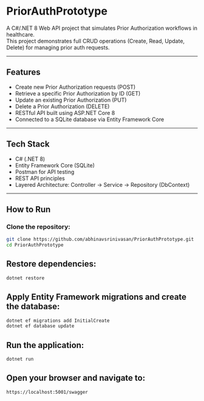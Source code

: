 # PriorAuthPrototype

A C#/.NET 8 Web API project that simulates Prior Authorization workflows in healthcare.  
This project demonstrates full CRUD operations (Create, Read, Update, Delete) for managing prior auth requests.

---

## Features
- Create new Prior Authorization requests (POST)
- Retrieve a specific Prior Authorization by ID (GET)
- Update an existing Prior Authorization (PUT)
- Delete a Prior Authorization (DELETE)
- RESTful API built using ASP.NET Core 8
- Connected to a SQLite database via Entity Framework Core

---

## Tech Stack
- C# (.NET 8)
- Entity Framework Core (SQLite)
- Postman for API testing
- REST API principles
- Layered Architecture: Controller → Service → Repository (DbContext)

---

## How to Run

### Clone the repository:
```bash
git clone https://github.com/abhinavsrinivasan/PriorAuthPrototype.git
cd PriorAuthPrototype
```
## Restore dependencies:
```bash
dotnet restore
```
## Apply Entity Framework migrations and create the database:

```bash
dotnet ef migrations add InitialCreate
dotnet ef database update
```
## Run the application:
```bash
dotnet run
```
## Open your browser and navigate to:
```bash
https://localhost:5001/swagger
```

